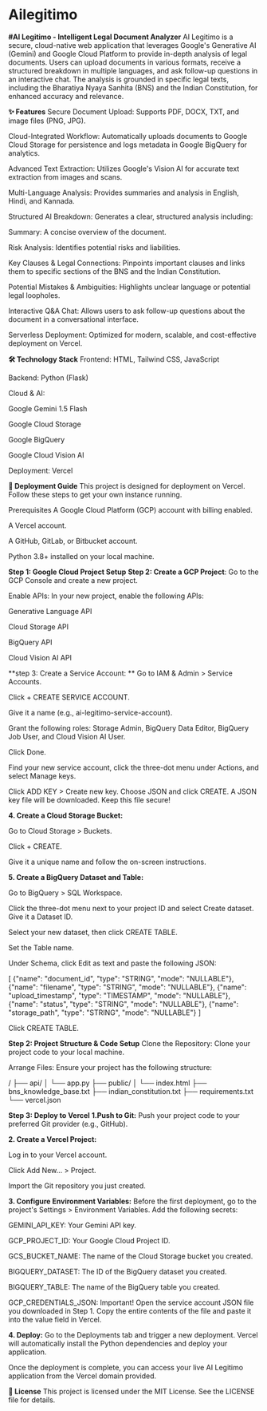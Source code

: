 # Ailegitimo

**#AI Legitimo - Intelligent Legal Document Analyzer**
AI Legitimo is a secure, cloud-native web application that leverages Google's Generative AI (Gemini) and Google Cloud Platform to provide in-depth analysis of legal documents. Users can upload documents in various formats, receive a structured breakdown in multiple languages, and ask follow-up questions in an interactive chat. The analysis is grounded in specific legal texts, including the Bharatiya Nyaya Sanhita (BNS) and the Indian Constitution, for enhanced accuracy and relevance.

**✨ Features**
Secure Document Upload: Supports PDF, DOCX, TXT, and image files (PNG, JPG).

Cloud-Integrated Workflow: Automatically uploads documents to Google Cloud Storage for persistence and logs metadata in Google BigQuery for analytics.

Advanced Text Extraction: Utilizes Google's Vision AI for accurate text extraction from images and scans.

Multi-Language Analysis: Provides summaries and analysis in English, Hindi, and Kannada.

Structured AI Breakdown: Generates a clear, structured analysis including:

Summary: A concise overview of the document.

Risk Analysis: Identifies potential risks and liabilities.

Key Clauses & Legal Connections: Pinpoints important clauses and links them to specific sections of the BNS and the Indian Constitution.

Potential Mistakes & Ambiguities: Highlights unclear language or potential legal loopholes.

Interactive Q&A Chat: Allows users to ask follow-up questions about the document in a conversational interface.

Serverless Deployment: Optimized for modern, scalable, and cost-effective deployment on Vercel.

**🛠️ Technology Stack**
Frontend: HTML, Tailwind CSS, JavaScript

Backend: Python (Flask)

Cloud & AI:

Google Gemini 1.5 Flash

Google Cloud Storage

Google BigQuery

Google Cloud Vision AI

Deployment: Vercel

**🚀 Deployment Guide**
This project is designed for deployment on Vercel. Follow these steps to get your own instance running.

Prerequisites
A Google Cloud Platform (GCP) account with billing enabled.

A Vercel account.

A GitHub, GitLab, or Bitbucket account.

Python 3.8+ installed on your local machine.

**Step 1: Google Cloud Project Setup**
**Step 2: Create a GCP Project**: Go to the GCP Console and create a new project.

Enable APIs: In your new project, enable the following APIs:

Generative Language API

Cloud Storage API

BigQuery API

Cloud Vision AI API

**step 3: Create a Service Account:
**
Go to IAM & Admin > Service Accounts.

Click + CREATE SERVICE ACCOUNT.

Give it a name (e.g., ai-legitimo-service-account).

Grant the following roles: Storage Admin, BigQuery Data Editor, BigQuery Job User, and Cloud Vision AI User.

Click Done.

Find your new service account, click the three-dot menu under Actions, and select Manage keys.

Click ADD KEY > Create new key. Choose JSON and click CREATE. A JSON key file will be downloaded. Keep this file secure!

**4. Create a Cloud Storage Bucket:**

Go to Cloud Storage > Buckets.

Click + CREATE.

Give it a unique name and follow the on-screen instructions.

**5. Create a BigQuery Dataset and Table:**

Go to BigQuery > SQL Workspace.

Click the three-dot menu next to your project ID and select Create dataset. Give it a Dataset ID.

Select your new dataset, then click CREATE TABLE.

Set the Table name.

Under Schema, click Edit as text and paste the following JSON:

[
  {"name": "document_id", "type": "STRING", "mode": "NULLABLE"},
  {"name": "filename", "type": "STRING", "mode": "NULLABLE"},
  {"name": "upload_timestamp", "type": "TIMESTAMP", "mode": "NULLABLE"},
  {"name": "status", "type": "STRING", "mode": "NULLABLE"},
  {"name": "storage_path", "type": "STRING", "mode": "NULLABLE"}
]

Click CREATE TABLE.

**Step 2: Project Structure & Code Setup**
Clone the Repository: Clone your project code to your local machine.

Arrange Files: Ensure your project has the following structure:

/
├── api/
│   └── app.py
├── public/
│   └── index.html
├── bns_knowledge_base.txt
├── indian_constitution.txt
├── requirements.txt
└── vercel.json

**Step 3: Deploy to Vercel**
**1.Push to Git:** Push your project code to your preferred Git provider (e.g., GitHub).

**2. Create a Vercel Project:**

Log in to your Vercel account.

Click Add New... > Project.

Import the Git repository you just created.

**3. Configure Environment Variables:** Before the first deployment, go to the project's Settings > Environment Variables. Add the following secrets:

GEMINI_API_KEY: Your Gemini API key.

GCP_PROJECT_ID: Your Google Cloud Project ID.

GCS_BUCKET_NAME: The name of the Cloud Storage bucket you created.

BIGQUERY_DATASET: The ID of the BigQuery dataset you created.

BIGQUERY_TABLE: The name of the BigQuery table you created.

GCP_CREDENTIALS_JSON: Important! Open the service account JSON file you downloaded in Step 1. Copy the entire contents of the file and paste it into the value field in Vercel.

**4. Deploy:** Go to the Deployments tab and trigger a new deployment. Vercel will automatically install the Python dependencies and deploy your application.

Once the deployment is complete, you can access your live AI Legitimo application from the Vercel domain provided.

**📄 License**
This project is licensed under the MIT License. See the LICENSE file for details.
